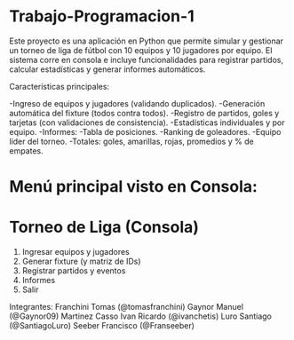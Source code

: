 # Trabajo-Programacion-1
Este proyecto es una aplicación en Python que permite simular y gestionar un torneo de liga de fútbol con 10 equipos y 10 jugadores por equipo.
El sistema corre en consola e incluye funcionalidades para registrar partidos, calcular estadísticas y generar informes automáticos.

Características principales:

-Ingreso de equipos y jugadores (validando duplicados).
-Generación automática del fixture (todos contra todos).
-Registro de partidos, goles y tarjetas (con validaciones de consistencia).
-Estadísticas individuales y por equipo.
-Informes:
    -Tabla de posiciones.
    -Ranking de goleadores.
    -Equipo líder del torneo.
    -Totales: goles, amarillas, rojas, promedios y % de empates.


Menú principal visto en Consola:
==============================
 Torneo de Liga (Consola)
==============================
1) Ingresar equipos y jugadores
2) Generar fixture (y matriz de IDs)
3) Registrar partidos y eventos
4) Informes
0) Salir

Integrantes:
Franchini Tomas (@tomasfranchini)
Gaynor Manuel (@Gaynor09)
Martinez Casso Ivan Ricardo  (@ivanchetis)
Luro Santiago (@SantiagoLuro)
Seeber Francisco (@Franseeber)

